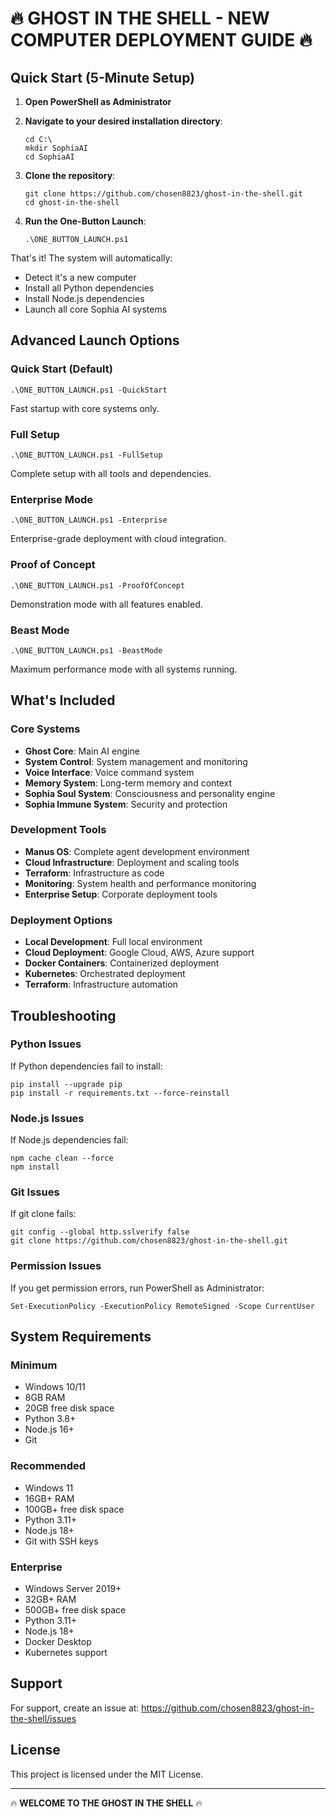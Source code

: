 ﻿# 🔥 GHOST IN THE SHELL - NEW COMPUTER DEPLOYMENT GUIDE 🔥

## Quick Start (5-Minute Setup)

1. **Open PowerShell as Administrator**
2. **Navigate to your desired installation directory**:
   ```
   cd C:\
   mkdir SophiaAI
   cd SophiaAI
   ```

3. **Clone the repository**:
   ```
   git clone https://github.com/chosen8823/ghost-in-the-shell.git
   cd ghost-in-the-shell
   ```

4. **Run the One-Button Launch**:
   ```
   .\ONE_BUTTON_LAUNCH.ps1
   ```

That's it! The system will automatically:
- Detect it's a new computer
- Install all Python dependencies
- Install Node.js dependencies
- Launch all core Sophia AI systems

## Advanced Launch Options

### Quick Start (Default)
```
.\ONE_BUTTON_LAUNCH.ps1 -QuickStart
```
Fast startup with core systems only.

### Full Setup
```
.\ONE_BUTTON_LAUNCH.ps1 -FullSetup
```
Complete setup with all tools and dependencies.

### Enterprise Mode
```
.\ONE_BUTTON_LAUNCH.ps1 -Enterprise
```
Enterprise-grade deployment with cloud integration.

### Proof of Concept
```
.\ONE_BUTTON_LAUNCH.ps1 -ProofOfConcept
```
Demonstration mode with all features enabled.

### Beast Mode
```
.\ONE_BUTTON_LAUNCH.ps1 -BeastMode
```
Maximum performance mode with all systems running.

## What's Included

### Core Systems
- **Ghost Core**: Main AI engine
- **System Control**: System management and monitoring
- **Voice Interface**: Voice command system
- **Memory System**: Long-term memory and context
- **Sophia Soul System**: Consciousness and personality engine
- **Sophia Immune System**: Security and protection

### Development Tools
- **Manus OS**: Complete agent development environment
- **Cloud Infrastructure**: Deployment and scaling tools
- **Terraform**: Infrastructure as code
- **Monitoring**: System health and performance monitoring
- **Enterprise Setup**: Corporate deployment tools

### Deployment Options
- **Local Development**: Full local environment
- **Cloud Deployment**: Google Cloud, AWS, Azure support
- **Docker Containers**: Containerized deployment
- **Kubernetes**: Orchestrated deployment
- **Terraform**: Infrastructure automation

## Troubleshooting

### Python Issues
If Python dependencies fail to install:
```
pip install --upgrade pip
pip install -r requirements.txt --force-reinstall
```

### Node.js Issues
If Node.js dependencies fail:
```
npm cache clean --force
npm install
```

### Git Issues
If git clone fails:
```
git config --global http.sslverify false
git clone https://github.com/chosen8823/ghost-in-the-shell.git
```

### Permission Issues
If you get permission errors, run PowerShell as Administrator:
```
Set-ExecutionPolicy -ExecutionPolicy RemoteSigned -Scope CurrentUser
```

## System Requirements

### Minimum
- Windows 10/11
- 8GB RAM
- 20GB free disk space
- Python 3.8+
- Node.js 16+
- Git

### Recommended
- Windows 11
- 16GB+ RAM
- 100GB+ free disk space
- Python 3.11+
- Node.js 18+
- Git with SSH keys

### Enterprise
- Windows Server 2019+
- 32GB+ RAM
- 500GB+ free disk space
- Python 3.11+
- Node.js 18+
- Docker Desktop
- Kubernetes support

## Support

For support, create an issue at:
https://github.com/chosen8823/ghost-in-the-shell/issues

## License

This project is licensed under the MIT License.

---

🔥 **WELCOME TO THE GHOST IN THE SHELL** 🔥
